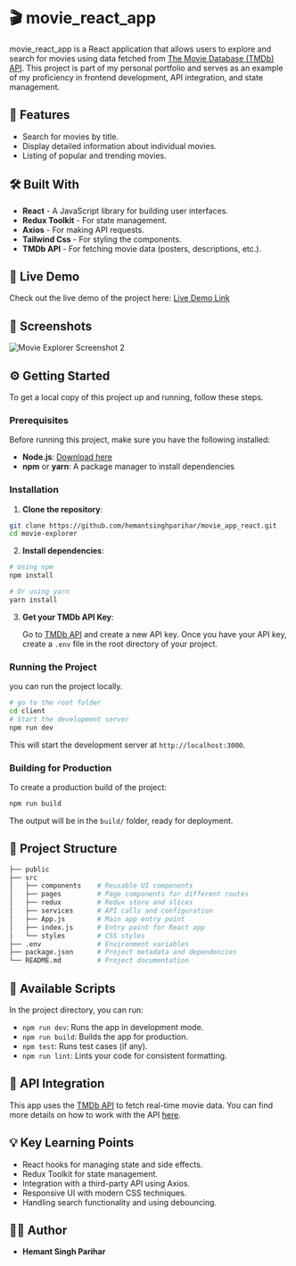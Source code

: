 # 🎬 movie_react_app

movie_react_app is a React application that allows users to explore and search for movies using data fetched from [The Movie Database (TMDb) API](https://developer.themoviedb.org/reference/intro/getting-started). This project is part of my personal portfolio and serves as an example of my proficiency in frontend development, API integration, and state management.

## 🚀 Features

- Search for movies by title.
- Display detailed information about individual movies.
- Listing of popular and trending movies.


## 🛠️ Built With

- **React** - A JavaScript library for building user interfaces.
- **Redux Toolkit** - For state management.
- **Axios** - For making API requests.
- **Tailwind Css** - For styling the components.
- **TMDb API** - For fetching movie data (posters, descriptions, etc.).

## 🔗 Live Demo

Check out the live demo of the project here: [Live Demo Link](#)

## 🎥 Screenshots


![Movie Explorer Screenshot 2](#)

## ⚙️ Getting Started

To get a local copy of this project up and running, follow these steps.

### Prerequisites

Before running this project, make sure you have the following installed:

- **Node.js**: [Download here](https://nodejs.org/)
- **npm** or **yarn**: A package manager to install dependencies

### Installation

1. **Clone the repository**:

```bash
git clone https://github.com/hemantsinghparihar/movie_app_react.git
cd movie-explorer
```

2. **Install dependencies**:

```bash
# Using npm
npm install

# Or using yarn
yarn install
```

3. **Get your TMDb API Key**:

   Go to [TMDb API](https://developer.themoviedb.org/reference/intro/getting-started) and create a new API key. Once you have your API key, create a `.env` file in the root directory of your project.


### Running the Project

you can run the project locally.

```bash
# go to the root folder
cd client
# Start the development server
npm run dev
```

This will start the development server at `http://localhost:3000`.

### Building for Production

To create a production build of the project:

```bash
npm run build
```

The output will be in the `build/` folder, ready for deployment.

## 📂 Project Structure

```bash
├── public
├── src
│   ├── components    # Reusable UI components
│   ├── pages         # Page components for different routes
│   ├── redux         # Redux store and slices
│   ├── services      # API calls and configuration
│   ├── App.js        # Main app entry point
│   ├── index.js      # Entry point for React app
│   └── styles        # CSS styles
├── .env              # Environment variables
├── package.json      # Project metadata and dependencies
└── README.md         # Project documentation
```

## 📝 Available Scripts

In the project directory, you can run:

- `npm run dev`: Runs the app in development mode.
- `npm run build`: Builds the app for production.
- `npm test`: Runs test cases (if any).
- `npm run lint`: Lints your code for consistent formatting.

## 🎯 API Integration

This app uses the [TMDb API](https://developer.themoviedb.org/reference/intro/getting-started) to fetch real-time movie data. You can find more details on how to work with the API [here](https://developer.themoviedb.org/docs).

## 💡 Key Learning Points

- React hooks for managing state and side effects.
- Redux Toolkit for state management.
- Integration with a third-party API using Axios.
- Responsive UI with modern CSS techniques.
- Handling search functionality and using debouncing.

## 🧑‍💻 Author

- **Hemant Singh Parihar** 





